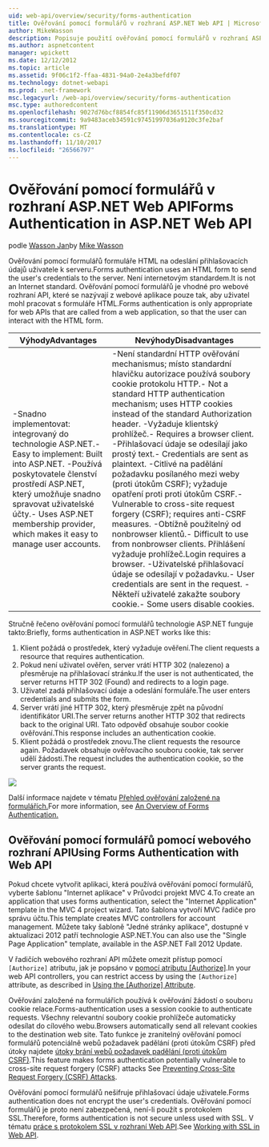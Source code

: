 ```yaml
---
uid: web-api/overview/security/forms-authentication
title: Ověřování pomocí formulářů v rozhraní ASP.NET Web API | Microsoft Docs
author: MikeWasson
description: Popisuje použití ověřování pomocí formulářů v rozhraní ASP.NET Web API.
ms.author: aspnetcontent
manager: wpickett
ms.date: 12/12/2012
ms.topic: article
ms.assetid: 9f06c1f2-ffaa-4831-94a0-2e4a3befdf07
ms.technology: dotnet-webapi
ms.prod: .net-framework
msc.legacyurl: /web-api/overview/security/forms-authentication
msc.type: authoredcontent
ms.openlocfilehash: 9027d76bcf8854fc85f11906d3651511f350cd32
ms.sourcegitcommit: 9a9483aceb34591c97451997036a9120c3fe2baf
ms.translationtype: MT
ms.contentlocale: cs-CZ
ms.lasthandoff: 11/10/2017
ms.locfileid: "26566797"
---
```

<a name="forms-authentication-in-aspnet-web-api"></a><span data-ttu-id="c5efd-103">Ověřování pomocí formulářů v rozhraní ASP.NET Web API</span><span class="sxs-lookup"><span data-stu-id="c5efd-103">Forms Authentication in ASP.NET Web API</span></span>
====================
<span data-ttu-id="c5efd-104">podle [Wasson Jan](https://github.com/MikeWasson)</span><span class="sxs-lookup"><span data-stu-id="c5efd-104">by [Mike Wasson](https://github.com/MikeWasson)</span></span>

<span data-ttu-id="c5efd-105">Ověřování pomocí formulářů formuláře HTML na odeslání přihlašovacích údajů uživatele k serveru.</span><span class="sxs-lookup"><span data-stu-id="c5efd-105">Forms authentication uses an HTML form to send the user's credentials to the server.</span></span> <span data-ttu-id="c5efd-106">Není internetovým standardem.</span><span class="sxs-lookup"><span data-stu-id="c5efd-106">It is not an Internet standard.</span></span> <span data-ttu-id="c5efd-107">Ověřování pomocí formulářů je vhodné pro webové rozhraní API, které se nazývají z webové aplikace pouze tak, aby uživatel mohl pracovat s formuláře HTML.</span><span class="sxs-lookup"><span data-stu-id="c5efd-107">Forms authentication is only appropriate for web APIs that are called from a web application, so that the user can interact with the HTML form.</span></span>

| <span data-ttu-id="c5efd-108">Výhody</span><span class="sxs-lookup"><span data-stu-id="c5efd-108">Advantages</span></span> | <span data-ttu-id="c5efd-109">Nevýhody</span><span class="sxs-lookup"><span data-stu-id="c5efd-109">Disadvantages</span></span> |
| --- | --- |
| <span data-ttu-id="c5efd-110">-Snadno implementovat: integrovaný do technologie ASP.NET.</span><span class="sxs-lookup"><span data-stu-id="c5efd-110">- Easy to implement: Built into ASP.NET.</span></span> <span data-ttu-id="c5efd-111">-Používá poskytovatele členství prostředí ASP.NET, který umožňuje snadno spravovat uživatelské účty.</span><span class="sxs-lookup"><span data-stu-id="c5efd-111">- Uses ASP.NET membership provider, which makes it easy to manage user accounts.</span></span> | <span data-ttu-id="c5efd-112">-Není standardní HTTP ověřování mechanismus; místo standardní hlavičku autorizace používá soubory cookie protokolu HTTP.</span><span class="sxs-lookup"><span data-stu-id="c5efd-112">- Not a standard HTTP authentication mechanism; uses HTTP cookies instead of the standard Authorization header.</span></span> <span data-ttu-id="c5efd-113">-Vyžaduje klientský prohlížeč.</span><span class="sxs-lookup"><span data-stu-id="c5efd-113">- Requires a browser client.</span></span> <span data-ttu-id="c5efd-114">-Přihlašovací údaje se odesílají jako prostý text.</span><span class="sxs-lookup"><span data-stu-id="c5efd-114">- Credentials are sent as plaintext.</span></span> <span data-ttu-id="c5efd-115">-Citlivé na padělání požadavku posílaného mezi weby (proti útokům CSRF); vyžaduje opatření proti proti útokům CSRF.</span><span class="sxs-lookup"><span data-stu-id="c5efd-115">- Vulnerable to cross-site request forgery (CSRF); requires anti-CSRF measures.</span></span> <span data-ttu-id="c5efd-116">-Obtížně použitelný od nonbrowser klientů.</span><span class="sxs-lookup"><span data-stu-id="c5efd-116">- Difficult to use from nonbrowser clients.</span></span> <span data-ttu-id="c5efd-117">Přihlášení vyžaduje prohlížeč.</span><span class="sxs-lookup"><span data-stu-id="c5efd-117">Login requires a browser.</span></span> <span data-ttu-id="c5efd-118">-Uživatelské přihlašovací údaje se odesílají v požadavku.</span><span class="sxs-lookup"><span data-stu-id="c5efd-118">- User credentials are sent in the request.</span></span> <span data-ttu-id="c5efd-119">-Někteří uživatelé zakažte soubory cookie.</span><span class="sxs-lookup"><span data-stu-id="c5efd-119">- Some users disable cookies.</span></span> |

<span data-ttu-id="c5efd-120">Stručně řečeno ověřování pomocí formulářů technologie ASP.NET funguje takto:</span><span class="sxs-lookup"><span data-stu-id="c5efd-120">Briefly, forms authentication in ASP.NET works like this:</span></span>

1. <span data-ttu-id="c5efd-121">Klient požádá o prostředek, který vyžaduje ověření.</span><span class="sxs-lookup"><span data-stu-id="c5efd-121">The client requests a resource that requires authentication.</span></span>
2. <span data-ttu-id="c5efd-122">Pokud není uživatel ověřen, server vrátí HTTP 302 (nalezeno) a přesměruje na přihlašovací stránku.</span><span class="sxs-lookup"><span data-stu-id="c5efd-122">If the user is not authenticated, the server returns HTTP 302 (Found) and redirects to a login page.</span></span>
3. <span data-ttu-id="c5efd-123">Uživatel zadá přihlašovací údaje a odeslání formuláře.</span><span class="sxs-lookup"><span data-stu-id="c5efd-123">The user enters credentials and submits the form.</span></span>
4. <span data-ttu-id="c5efd-124">Server vrátí jiné HTTP 302, který přesměruje zpět na původní identifikátor URI.</span><span class="sxs-lookup"><span data-stu-id="c5efd-124">The server returns another HTTP 302 that redirects back to the original URI.</span></span> <span data-ttu-id="c5efd-125">Tato odpověď obsahuje soubor cookie ověřování.</span><span class="sxs-lookup"><span data-stu-id="c5efd-125">This response includes an authentication cookie.</span></span>
5. <span data-ttu-id="c5efd-126">Klient požádá o prostředek znovu.</span><span class="sxs-lookup"><span data-stu-id="c5efd-126">The client requests the resource again.</span></span> <span data-ttu-id="c5efd-127">Požadavek obsahuje ověřovacího souboru cookie, tak server udělí žádosti.</span><span class="sxs-lookup"><span data-stu-id="c5efd-127">The request includes the authentication cookie, so the server grants the request.</span></span>

![](forms-authentication/_static/image1.png)

<span data-ttu-id="c5efd-128">Další informace najdete v tématu [Přehled ověřování založené na formulářích.](../../../web-forms/overview/older-versions-security/introduction/an-overview-of-forms-authentication-cs.md)</span><span class="sxs-lookup"><span data-stu-id="c5efd-128">For more information, see [An Overview of Forms Authentication.](../../../web-forms/overview/older-versions-security/introduction/an-overview-of-forms-authentication-cs.md)</span></span>

## <a name="using-forms-authentication-with-web-api"></a><span data-ttu-id="c5efd-129">Ověřování pomocí formulářů pomocí webového rozhraní API</span><span class="sxs-lookup"><span data-stu-id="c5efd-129">Using Forms Authentication with Web API</span></span>

<span data-ttu-id="c5efd-130">Pokud chcete vytvořit aplikaci, která používá ověřování pomocí formulářů, vyberte šablonu "Internet aplikace" v Průvodci projekt MVC 4.</span><span class="sxs-lookup"><span data-stu-id="c5efd-130">To create an application that uses forms authentication, select the "Internet Application" template in the MVC 4 project wizard.</span></span> <span data-ttu-id="c5efd-131">Tato šablona vytvoří MVC řadiče pro správu účtu.</span><span class="sxs-lookup"><span data-stu-id="c5efd-131">This template creates MVC controllers for account management.</span></span> <span data-ttu-id="c5efd-132">Můžete taky šabloně "Jedné stránky aplikace", dostupné v aktualizaci 2012 patří technologie ASP.NET.</span><span class="sxs-lookup"><span data-stu-id="c5efd-132">You can also use the "Single Page Application" template, available in the ASP.NET Fall 2012 Update.</span></span>

<span data-ttu-id="c5efd-133">V řadičích webového rozhraní API můžete omezit přístup pomocí `[Authorize]` atributu, jak je popsáno v [pomocí atributu [Authorize]](authentication-and-authorization-in-aspnet-web-api.md#auth3).</span><span class="sxs-lookup"><span data-stu-id="c5efd-133">In your web API controllers, you can restrict access by using the `[Authorize]` attribute, as described in [Using the [Authorize] Attribute](authentication-and-authorization-in-aspnet-web-api.md#auth3).</span></span>

<span data-ttu-id="c5efd-134">Ověřování založené na formulářích používá k ověřování žádostí o souboru cookie relace.</span><span class="sxs-lookup"><span data-stu-id="c5efd-134">Forms-authentication uses a session cookie to authenticate requests.</span></span> <span data-ttu-id="c5efd-135">Všechny relevantní soubory cookie prohlížeče automaticky odesílat do cílového webu.</span><span class="sxs-lookup"><span data-stu-id="c5efd-135">Browsers automatically send all relevant cookies to the destination web site.</span></span> <span data-ttu-id="c5efd-136">Tato funkce je zranitelný ověřování pomocí formulářů potenciálně webů požadavek padělání (proti útokům CSRF) před útoky najdete [útoky brání webů požadavek padělání (proti útokům CSRF)](preventing-cross-site-request-forgery-csrf-attacks.md).</span><span class="sxs-lookup"><span data-stu-id="c5efd-136">This feature makes forms authentication potentially vulnerable to cross-site request forgery (CSRF) attacks See [Preventing Cross-Site Request Forgery (CSRF) Attacks](preventing-cross-site-request-forgery-csrf-attacks.md).</span></span>

<span data-ttu-id="c5efd-137">Ověřování pomocí formulářů nešifruje přihlašovací údaje uživatele.</span><span class="sxs-lookup"><span data-stu-id="c5efd-137">Forms authentication does not encrypt the user's credentials.</span></span> <span data-ttu-id="c5efd-138">Ověřování pomocí formulářů je proto není zabezpečená, není-li použít s protokolem SSL.</span><span class="sxs-lookup"><span data-stu-id="c5efd-138">Therefore, forms authentication is not secure unless used with SSL.</span></span> <span data-ttu-id="c5efd-139">V tématu [práce s protokolem SSL v rozhraní Web API](working-with-ssl-in-web-api.md).</span><span class="sxs-lookup"><span data-stu-id="c5efd-139">See [Working with SSL in Web API](working-with-ssl-in-web-api.md).</span></span>
